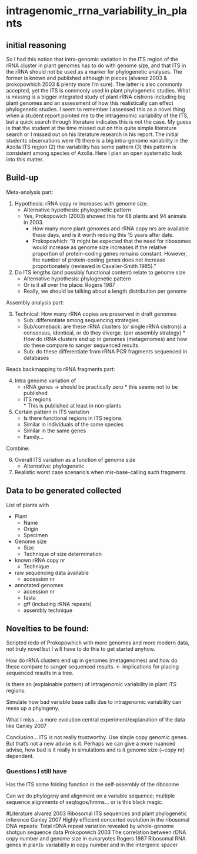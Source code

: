# intragenomic_rrna_variability_in_plants

## initial reasoning
So I had this notion that intra-genomic variation in the ITS region of the rRNA cluster in plant genomes has to do with genome size, and that ITS in the rRNA should not be used as a marker for phylogenetic analyses. The former is known and published although in pieces (alvarez 2003 & prokopowhich 2003 & plenty more I’m sure). The latter is also commonly accepted, yet the ITS is commonly used in plant phylogenetic studies. What is missing is a bigger integrated study of plant rRNA cistrons including big plant genomes and an assessment of how this realistically can effect phylogenetic studies. I seem to remember I assessed this as a novel thing when a student report pointed me to the intragenomic variability of the ITS, but a quick search through literature indicates this is not the case. My guess is that the student at the time missed out on this quite simple literature search or I missed out on his literature research in his report. The initial students observations were (1) there is a big intra-genome variability in the Azolla ITS region (2) the variability has some pattern (3) this pattern is consistent among species of Azolla. Here I plan an open systematic look into this matter.

## Build-up
Meta-analysis part:
1.	Hypothesis: rRNA copy nr increases with genome size.
    *	Alternative hypothesis: phylogenetic pattern
    *	Yes, Prokopowich (2003) showed this for 68 plants and 94 animals in 2003. 
          *	How many more plant genomes and rRNA copy nrs are available these days, and is it worth redoing this 15 years after date.
          *  Prokopowhich: “It might be expected that the need for ribosomes would increase as genome size increases if the relative proportion of protein-coding genes remains constant. However, the number of protein-coding genes does not increase proportionately (reviewed in Cavalier-Smith 1985).”
2.	Do ITS lengths (and possibly functional content) relate to genome size
    *	Alternative hypothesis: phylogenetic pattern
    *	Or is it all over the place: Rogers 1987
    *	Really, we should be talking about a length distribution per genome
    
Assembly analysis part:

3.	Technical: How many rRNA copies are preserved in draft genomes
    * Sub: differentiate among sequencing strategies
    * Sub/comeback: are these rRNA clusters (or single rRNA cistrons) a consensus, identical, or do they diverge. (per assembly strategy)
           *	How do rRNA clusters end up in genomes (metagenomes) and how do these compare to sanger sequenced results.
    *	Sub: do these differentiate from rRNA PCR fragments sequenced in databases
  
Reads backmapping to rRNA fragments part:

4.	Intra genome variation of
      *	rRNA genes -> should be practically zero
            *	this seems not to be published
      *	ITS regions  
            *	This is published at least in non-plants
5.	Certain pattern in ITS variation
      *	Is there functional regions in ITS regions
      *	Similar in individuals of the same species
      *	Similar in the same genes
      *	Family…
  
Combine:

6.	Overall ITS variation as a function of genome size
    *	Alternative: phylogenetic
7.	Realistic worst case scenario’s when mis-base-calling such fragments.

## Data to be generated collected
List of plants with
* Plant
    * Name
    * Origin
    * Specimen
* Genome size
    * Size
    * Technique of size determination
* known rRNA copy nr
    * Technique
* raw sequencing data available
    * accession nr
* annotated genomes
    * accession nr
    * fasta
    * gff (including rRNA repeats)
    * assembly technique

## Novelties to be found:
Scripted redo of Prokopowhich with more genomes and more modern data, not truly novel but I will have to do this to get started anyhow.

How do rRNA clusters end up in genomes (metagenomes) and how do these compare to sanger sequenced results. <- implications for placing sequenced results in a tree.

Is there an (explainable pattern) of intragenomic variability in plant ITS regions. 

Simulate how bad variable base calls due to intragenomic variability can mess up a phylogeny.

What I miss… a more evolution central experiment/explanation of the data like Ganley 2007

Conclusion… ITS is not really trustworthy. Use single copy genomic genes. But that’s not a new advise is it. Perhaps we can give a more nuanced advise, how bad is it really in simulations and is it genome size (~copy nr) dependent.

### Questions I still have
Has the ITS some folding function in the self-assembly of the ribosome

Can we do phylogeny and alignment on a variable sequence; multiple sequence alignments of seqlogos/hmms… or is this black magic.

#Literature
alvarez 2003 Ribosomal ITS sequences and plant phylogenetic inference
Ganley 2007 Highly efficient concerted evolution in the ribosomal DNA repeats: Total rDNA repeat variation revealed by whole-genome shotgun sequence data
Prokopowich 2003 The correlation between rDNA copy number and genome size in eukaryotes
Rogers 1987 Ribosomal RNA genes in plants: variability in copy number and in the intergenic spacer


